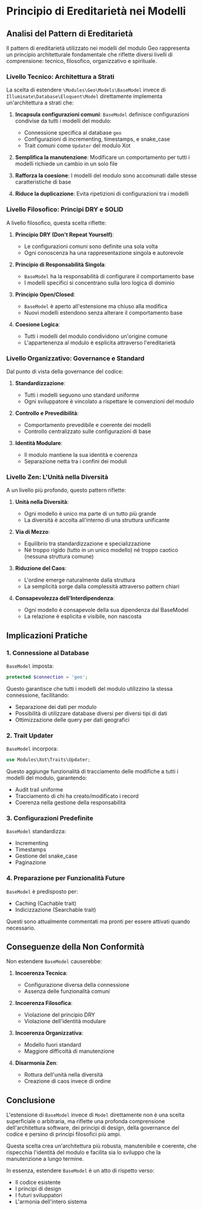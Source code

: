 # Principio di Ereditarietà nei Modelli

## Analisi del Pattern di Ereditarietà

Il pattern di ereditarietà utilizzato nei modelli del modulo Geo rappresenta un principio architetturale fondamentale che riflette diversi livelli di comprensione: tecnico, filosofico, organizzativo e spirituale.

### Livello Tecnico: Architettura a Strati

La scelta di estendere `\Modules\Geo\Models\BaseModel` invece di `Illuminate\Database\Eloquent\Model` direttamente implementa un'architettura a strati che:

1. **Incapsula configurazioni comuni**: `BaseModel` definisce configurazioni condivise da tutti i modelli del modulo:
   - Connessione specifica al database `geo`
   - Configurazioni di incrementing, timestamps, e snake_case
   - Trait comuni come `Updater` del modulo Xot

2. **Semplifica la manutenzione**: Modificare un comportamento per tutti i modelli richiede un cambio in un solo file

3. **Rafforza la coesione**: I modelli del modulo sono accomunati dalle stesse caratteristiche di base

4. **Riduce la duplicazione**: Evita ripetizioni di configurazioni tra i modelli

### Livello Filosofico: Principi DRY e SOLID

A livello filosofico, questa scelta riflette:

1. **Principio DRY (Don't Repeat Yourself)**: 
   - Le configurazioni comuni sono definite una sola volta
   - Ogni conoscenza ha una rappresentazione singola e autorevole

2. **Principio di Responsabilità Singola**:
   - `BaseModel` ha la responsabilità di configurare il comportamento base
   - I modelli specifici si concentrano sulla loro logica di dominio

3. **Principio Open/Closed**:
   - `BaseModel` è aperto all'estensione ma chiuso alla modifica
   - Nuovi modelli estendono senza alterare il comportamento base

4. **Coesione Logica**:
   - Tutti i modelli del modulo condividono un'origine comune
   - L'appartenenza al modulo è esplicita attraverso l'ereditarietà

### Livello Organizzativo: Governance e Standard

Dal punto di vista della governance del codice:

1. **Standardizzazione**:
   - Tutti i modelli seguono uno standard uniforme
   - Ogni sviluppatore è vincolato a rispettare le convenzioni del modulo

2. **Controllo e Prevedibilità**:
   - Comportamento prevedibile e coerente dei modelli
   - Controllo centralizzato sulle configurazioni di base

3. **Identità Modulare**:
   - Il modulo mantiene la sua identità e coerenza
   - Separazione netta tra i confini dei moduli

### Livello Zen: L'Unità nella Diversità

A un livello più profondo, questo pattern riflette:

1. **Unità nella Diversità**:
   - Ogni modello è unico ma parte di un tutto più grande
   - La diversità è accolta all'interno di una struttura unificante

2. **Via di Mezzo**:
   - Equilibrio tra standardizzazione e specializzazione
   - Né troppo rigido (tutto in un unico modello) né troppo caotico (nessuna struttura comune)

3. **Riduzione del Caos**:
   - L'ordine emerge naturalmente dalla struttura
   - La semplicità sorge dalla complessità attraverso pattern chiari

4. **Consapevolezza dell'Interdipendenza**:
   - Ogni modello è consapevole della sua dipendenza dal BaseModel
   - La relazione è esplicita e visibile, non nascosta

## Implicazioni Pratiche

### 1. Connessione al Database

`BaseModel` imposta:

```php
protected $connection = 'geo';
```

Questo garantisce che tutti i modelli del modulo utilizzino la stessa connessione, facilitando:
- Separazione dei dati per modulo
- Possibilità di utilizzare database diversi per diversi tipi di dati
- Ottimizzazione delle query per dati geografici

### 2. Trait Updater

`BaseModel` incorpora:

```php
use Modules\Xot\Traits\Updater;
```

Questo aggiunge funzionalità di tracciamento delle modifiche a tutti i modelli del modulo, garantendo:
- Audit trail uniforme
- Tracciamento di chi ha creato/modificato i record
- Coerenza nella gestione della responsabilità

### 3. Configurazioni Predefinite

`BaseModel` standardizza:
- Incrementing
- Timestamps
- Gestione del snake_case
- Paginazione

### 4. Preparazione per Funzionalità Future

`BaseModel` è predisposto per:
- Caching (Cachable trait)
- Indicizzazione (Searchable trait)

Questi sono attualmente commentati ma pronti per essere attivati quando necessario.

## Conseguenze della Non Conformità

Non estendere `BaseModel` causerebbe:

1. **Incoerenza Tecnica**:
   - Configurazione diversa della connessione
   - Assenza delle funzionalità comuni

2. **Incoerenza Filosofica**:
   - Violazione del principio DRY
   - Violazione dell'identità modulare

3. **Incoerenza Organizzativa**:
   - Modello fuori standard
   - Maggiore difficoltà di manutenzione

4. **Disarmonia Zen**:
   - Rottura dell'unità nella diversità
   - Creazione di caos invece di ordine

## Conclusione

L'estensione di `BaseModel` invece di `Model` direttamente non è una scelta superficiale o arbitraria, ma riflette una profonda comprensione dell'architettura software, dei principi di design, della governance del codice e persino di principi filosofici più ampi.

Questa scelta crea un'architettura più robusta, manutenibile e coerente, che rispecchia l'identità del modulo e facilita sia lo sviluppo che la manutenzione a lungo termine.

In essenza, estendere `BaseModel` è un atto di rispetto verso:
- Il codice esistente
- I principi di design
- I futuri sviluppatori
- L'armonia dell'intero sistema
